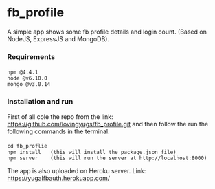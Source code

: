 # fb_profile
A simple app shows some fb profile details and login count. (Based on NodeJS, ExpressJS and  MongoDB).

### Requirements
####
	npm @4.4.1
	node @v6.10.0
	mongo @v3.0.14
### Installation and run
First of all cole the repo from the link: https://github.com/lovingyugs/fb_profile.git
and then follow the run the following commands in the terminal.
####
    cd fb_proflie
    npm install   (this will install the package.json file)
    npm server    (this will run the server at http://localhost:8000)

The app is also uploaded on Heroku server. Link: https://yugalfbauth.herokuapp.com/

